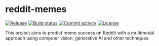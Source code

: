 # reddit-memes

[![Release](https://img.shields.io/github/v/release/martimesteves1/reddit-memes)](https://img.shields.io/github/v/release/martimesteves1/reddit-memes)
[![Build status](https://img.shields.io/github/actions/workflow/status/martimesteves1/reddit-memes/main.yml?branch=main)](https://github.com/martimesteves1/reddit-memes/actions/workflows/main.yml?query=branch%3Amain)
[![Commit activity](https://img.shields.io/github/commit-activity/m/martimesteves1/reddit-memes)](https://img.shields.io/github/commit-activity/m/martimesteves1/reddit-memes)
[![License](https://img.shields.io/github/license/martimesteves1/reddit-memes)](https://img.shields.io/github/license/martimesteves1/reddit-memes)

This project aims to predict meme success on Reddit with a multimodal approach using computer vision, generative AI and other techniques.
